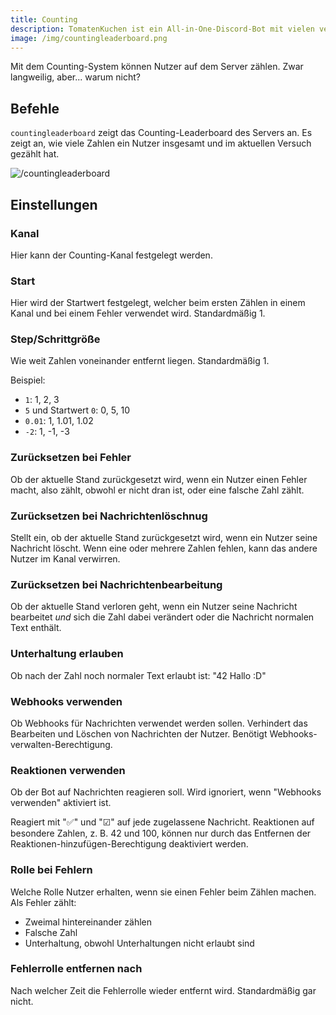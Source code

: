 ```yaml
---
title: Counting
description: TomatenKuchen ist ein All-in-One-Discord-Bot mit vielen verschiedenen Funktionen. Erklärt die Einrichtung und die Verwendung vom Counting-System.
image: /img/countingleaderboard.png
---
```


Mit dem Counting-System können Nutzer auf dem Server zählen. Zwar langweilig, aber... warum nicht?

## Befehle
`countingleaderboard` zeigt das Counting-Leaderboard des Servers an. Es zeigt an, wie viele Zahlen ein Nutzer insgesamt und im aktuellen Versuch gezählt hat.

![/countingleaderboard](/img/countingleaderboard.png)

## Einstellungen

### Kanal
Hier kann der Counting-Kanal festgelegt werden.

### Start
Hier wird der Startwert festgelegt, welcher beim ersten Zählen in einem Kanal und bei einem Fehler verwendet wird. Standardmäßig 1.

### Step/Schrittgröße
Wie weit Zahlen voneinander entfernt liegen. Standardmäßig 1.

Beispiel:
- `1`: 1, 2, 3
- `5` und Startwert `0`: 0, 5, 10
- `0.01`: 1, 1.01, 1.02
- `-2`: 1, -1, -3

### Zurücksetzen bei Fehler
Ob der aktuelle Stand zurückgesetzt wird, wenn ein Nutzer einen Fehler macht, also zählt, obwohl er nicht dran ist, oder eine falsche Zahl zählt.

### Zurücksetzen bei Nachrichtenlöschnug
Stellt ein, ob der aktuelle Stand zurückgesetzt wird, wenn ein Nutzer seine Nachricht löscht. Wenn eine oder mehrere Zahlen fehlen, kann das andere Nutzer im Kanal verwirren.

### Zurücksetzen bei Nachrichtenbearbeitung
Ob der aktuelle Stand verloren geht, wenn ein Nutzer seine Nachricht bearbeitet *und* sich die Zahl dabei verändert oder die Nachricht normalen Text enthält.

### Unterhaltung erlauben
Ob nach der Zahl noch normaler Text erlaubt ist: "42 Hallo :D"

### Webhooks verwenden
Ob Webhooks für Nachrichten verwendet werden sollen. Verhindert das Bearbeiten und Löschen von Nachrichten der Nutzer. Benötigt Webhooks-verwalten-Berechtigung.

### Reaktionen verwenden
Ob der Bot auf Nachrichten reagieren soll. Wird ignoriert, wenn "Webhooks verwenden" aktiviert ist.

Reagiert mit "✅" und "☑" auf jede zugelassene Nachricht. Reaktionen auf besondere Zahlen, z. B. 42 und 100, können nur durch das Entfernen der Reaktionen-hinzufügen-Berechtigung deaktiviert werden.

### Rolle bei Fehlern
Welche Rolle Nutzer erhalten, wenn sie einen Fehler beim Zählen machen. Als Fehler zählt:
- Zweimal hintereinander zählen
- Falsche Zahl
- Unterhaltung, obwohl Unterhaltungen nicht erlaubt sind

### Fehlerrolle entfernen nach
Nach welcher Zeit die Fehlerrolle wieder entfernt wird. Standardmäßig gar nicht.
